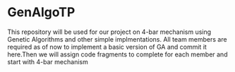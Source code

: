 # GenAlgoTP
This repository will be used for our project on 4-bar mechanism using Genetic Algorithms and other simple implmentations. All team members are required as of now to implement a basic version of GA and commit it here.Then we will assign code fragments to complete for each member and start with 4-bar mechanism
